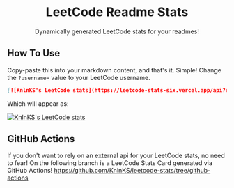 <p align="center">
 <h1 align="center">LeetCode Readme Stats</h1>
 <p align="center">Dynamically generated LeetCode stats for your readmes!</p>
</p>

## How To Use
Copy-paste this into your markdown content, and that's it. Simple!
Change the `?username=` value to your LeetCode username.

```md
[![KnlnKS's LeetCode stats](https://leetcode-stats-six.vercel.app/api?username=KnlnKS)](https://github.com/KnlnKS/leetcode-stats)
```

Which will appear as:

[![KnlnKS's LeetCode stats](https://leetcode-stats-six.vercel.app/api?username=KnlnKS)](https://github.com/KnlnKS/leetcode-stats)

## GitHub Actions
If you don't want to rely on an external api for your LeetCode stats, no need to fear!
On the following branch is a LeetCode Stats Card generated via GitHub Actions! 
https://github.com/KnlnKS/leetcode-stats/tree/github-actions

